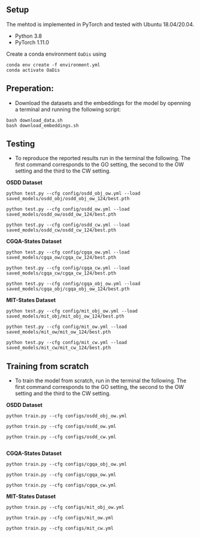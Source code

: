 
## Setup
The mehtod is implemented in PyTorch and tested with Ubuntu 18.04/20.04.

- Python 3.8
- PyTorch 1.11.0

Create a conda environment `OaDis` using
```
conda env create -f environment.yml
conda activate OaDis
```

## Preperation:
- Download the datasets and  the embeddings for the model by openning a terminal and running the following script:

```
bash download_data.sh
bash download_embeddings.sh
```
<!-- 

After the  script completes, the repo must have the following folder structure.

<pre>

./
├── datasets
│   ├── cgqa
│   ├── mit_states
│   └── osdd
├── embeddings
│   ├── cgqa_emb.pred
│   ├── mit_emb.pred
│   └── osdd_emb.pred
├── environment.yml
├── Material_for_save
│   ├── datasets
│   ├── saved_checkpoints
│   └──split2
├── Readme.md
├── saved_checkpoints
│   ├── cgqa
│   ├── mit
│   └── osdd
└── src
    ├── data
    ├── download_data.sh
    ├── finetune_cgqa.sh
    ├── finetune_mit.sh
    ├── finetune_osdd.sh
    ├── finetune.py
    ├── flags.py
    ├── KG
    ├── requirements2.yml
    ├── requirements.txt
    ├── test_cgqa.sh
    ├── test_gnn.sh
    ├── test_mit.sh
    ├── test_osdd.sh
    ├── test.py
    ├── test.sh
    ├── train_gnn.py
    └── train_gnn.sh
</pre> -->


## Testing

- To reproduce the reported results run in the terminal the following.
The first command corresponds to the GO setting, the second to the OW setting
and the third to the CW setting.


**OSDD  Dataset**

```
python test.py --cfg config/osdd_obj_ow.yml --load saved_models/osdd_obj/osdd_obj_ow_124/best.pth 

python test.py --cfg config/osdd_ow.yml --load saved_models/osdd_ow/osdd_ow_124/best.pth

python test.py --cfg config/osdd_cw.yml --load saved_models/osdd_cw/osdd_cw_124/best.pth 

```

**CGQA-States  Dataset**

```
python test.py --cfg config/cgqa_ow.yml --load saved_models/cgqa_ow/cgqa_cw_124/best.pth     

python test.py --cfg config/cgqa_cw.yml --load saved_models/cgqa_cw/cgqa_cw_124/best.pth     

python test.py --cfg config/cgqa_obj_ow.yml --load saved_models/cgqa_obj/cgqa_obj_ow_124/best.pth  

```

**MIT-States  Dataset**

```
python test.py --cfg config/mit_obj_ow.yml --load saved_models/mit_obj/mit_obj_ow_124/best.pth 

python test.py --cfg config/mit_ow.yml --load saved_models/mit_ow/mit_ow_124/best.pth 

python test.py --cfg config/mit_cw.yml --load saved_models/mit_cw/mit_cw_124/best.pth 

```



## Training from scratch


- To train the model from scratch, run in the terminal the following.
The first command corresponds to the GO setting, the second to the OW setting
and the third to the CW setting.


**OSDD  Dataset**

```
python train.py --cfg configs/osdd_obj_ow.yml

python train.py --cfg configs/osdd_ow.yml

python train.py --cfg configs/osdd_cw.yml


```

**CGQA-States  Dataset**

```
python train.py --cfg configs/cgqa_obj_ow.yml

python train.py --cfg configs/cgqa_ow.yml

python train.py --cfg configs/cgqa_cw.yml
```

**MIT-States  Dataset**

```
python train.py --cfg configs/mit_obj_ow.yml

python train.py --cfg configs/mit_ow.yml

python train.py --cfg configs/mit_cw.yml
```




